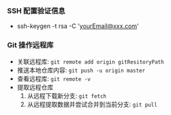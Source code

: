 ### SSH 配置验证信息
- ssh-keygen -t rsa -C 'yourEmail@xxx.com'

### Git 操作远程库
- 关联远程库: `git remote add origin gitResitoryPath`
- 推送本地仓库内容: `git push -u origin master`
- 查看远程库: `git remote -v`
- 提取远程仓库
  1. 从远程下载新分支: `git fetch`
  2. 从远程提取数据并尝试合并到当前分支: `git pull`


